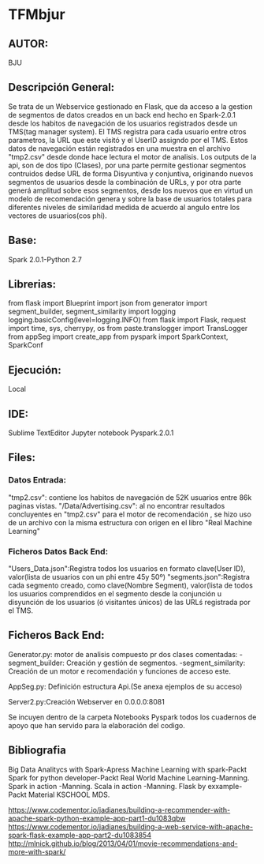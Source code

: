 # TFMbjur

## AUTOR:
BJU
## Descripción General:
Se trata de un Webservice gestionado en Flask, que da acceso a la gestion de segmentos de datos creados en un back end hecho en Spark-2.0.1 desde los habitos de navegación de los usuarios registrados desde un TMS(tag manager system). El TMS registra para cada usuario entre otros parametros, la URL que este visitó y el UserID assigndo por el TMS.
Estos datos de navegación están registrados en una muestra en el archivo "tmp2.csv" desde donde hace lectura el motor de analisis. Los outputs de la api, son de dos tipo (Clases), por una parte permite gestionar segmentos contruidos dedse URL de forma Disyuntiva y conjuntiva, originando nuevos segmentos de usuarios desde la combinación de URLs, y por otra parte generá amplitud sobre esos segmentos, desde los nuevos que en virtud un modelo de recomendación genera y sobre la base de usuarios totales para diferentes niveles de similaridad medida de acuerdo al angulo entre los vectores de usuarios(cos phi).

## Base:
Spark 2.0.1-Python 2.7

## Librerias:
from flask import Blueprint
import json
from generator import segment_builder, segment_similarity
import logging
logging.basicConfig(level=logging.INFO)
from flask import Flask, request
import time, sys, cherrypy, os
from paste.translogger import TransLogger
from appSeg import create_app
from pyspark import SparkContext, SparkConf

## Ejecución:
Local

## IDE:
Sublime TextEditor
Jupyter notebook Pyspark.2.0.1

## Files:
### Datos Entrada:
"tmp2.csv": contiene los habitos de navegación de 52K usuarios entre 86k paginas vistas.
"/Data/Advertising.csv": al no encontrar resultados concluyentes en "tmp2.csv" para el motor de recomendación , se hizo uso de un archivo con la misma estructura con origen en el libro "Real Machine Learning"

### Ficheros Datos Back End:
"Users_Data.json":Registra todos los usuarios en formato clave(User ID), valor(lista de usuarios con un phi entre 45y 50º)
"segments.json":Registra cada segmento creado, como clave(Nombre Segment), valor(lista de todos los usuarios comprendidos en el segmento desde la conjunción u disyunción de los usuarios (ó visitantes únicos) de las URLś registrada por el TMS.

## Ficheros Back End:
 
Generator.py: motor de analisis compuesto pr dos clases comentadas:
		-segment_builder: Creación y gestión de segmentos.
		-segment_similarity: Creación de un motor e recomendación y funciones de acceso  este.

AppSeg.py: Definición estructura Api.(Se anexa ejemplos de su acceso)

Server2.py:Creación Webserver en 0.0.0.0:8081

Se incuyen dentro de la carpeta Notebooks Pyspark todos los cuadernos de apoyo que han servido para la elaboración del codigo.

## Bibliografia


Big Data Analitycs with Spark-Apress
Machine Learning with spark-Packt
Spark for python developer-Packt
Real World Machine Learning-Manning.
Spark in action -Manning.
Scala in action -Manning.
Flask by exxample-Packt
Material KSCHOOL MDS.

https://www.codementor.io/jadianes/building-a-recommender-with-apache-spark-python-example-app-part1-du1083qbw
https://www.codementor.io/jadianes/building-a-web-service-with-apache-spark-flask-example-app-part2-du1083854
http://mlnick.github.io/blog/2013/04/01/movie-recommendations-and-more-with-spark/





